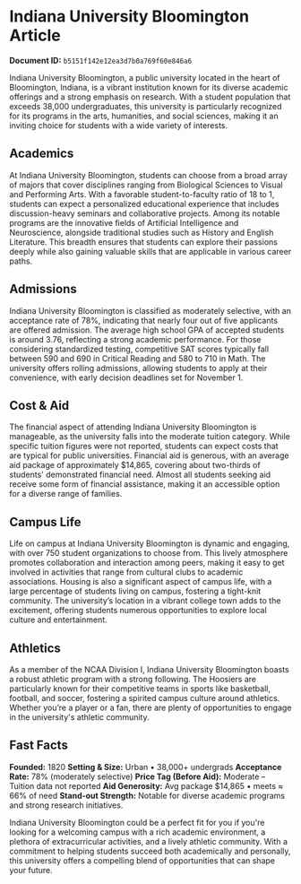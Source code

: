 # Indiana University Bloomington Article

**Document ID:** `b5151f142e12ea3d7b0a769f60e846a6`

Indiana University Bloomington, a public university located in the heart of Bloomington, Indiana, is a vibrant institution known for its diverse academic offerings and a strong emphasis on research. With a student population that exceeds 38,000 undergraduates, this university is particularly recognized for its programs in the arts, humanities, and social sciences, making it an inviting choice for students with a wide variety of interests.

## Academics
At Indiana University Bloomington, students can choose from a broad array of majors that cover disciplines ranging from Biological Sciences to Visual and Performing Arts. With a favorable student-to-faculty ratio of 18 to 1, students can expect a personalized educational experience that includes discussion-heavy seminars and collaborative projects. Among its notable programs are the innovative fields of Artificial Intelligence and Neuroscience, alongside traditional studies such as History and English Literature. This breadth ensures that students can explore their passions deeply while also gaining valuable skills that are applicable in various career paths.

## Admissions
Indiana University Bloomington is classified as moderately selective, with an acceptance rate of 78%, indicating that nearly four out of five applicants are offered admission. The average high school GPA of accepted students is around 3.76, reflecting a strong academic performance. For those considering standardized testing, competitive SAT scores typically fall between 590 and 690 in Critical Reading and 580 to 710 in Math. The university offers rolling admissions, allowing students to apply at their convenience, with early decision deadlines set for November 1.

## Cost & Aid
The financial aspect of attending Indiana University Bloomington is manageable, as the university falls into the moderate tuition category. While specific tuition figures were not reported, students can expect costs that are typical for public universities. Financial aid is generous, with an average aid package of approximately $14,865, covering about two-thirds of students' demonstrated financial need. Almost all students seeking aid receive some form of financial assistance, making it an accessible option for a diverse range of families.

## Campus Life
Life on campus at Indiana University Bloomington is dynamic and engaging, with over 750 student organizations to choose from. This lively atmosphere promotes collaboration and interaction among peers, making it easy to get involved in activities that range from cultural clubs to academic associations. Housing is also a significant aspect of campus life, with a large percentage of students living on campus, fostering a tight-knit community. The university’s location in a vibrant college town adds to the excitement, offering students numerous opportunities to explore local culture and entertainment.

## Athletics
As a member of the NCAA Division I, Indiana University Bloomington boasts a robust athletic program with a strong following. The Hoosiers are particularly known for their competitive teams in sports like basketball, football, and soccer, fostering a spirited campus culture around athletics. Whether you’re a player or a fan, there are plenty of opportunities to engage in the university's athletic community.

## Fast Facts
**Founded:** 1820
**Setting & Size:** Urban • 38,000+ undergrads
**Acceptance Rate:** 78% (moderately selective)
**Price Tag (Before Aid):** Moderate – Tuition data not reported
**Aid Generosity:** Avg package $14,865 • meets ≈ 66% of need
**Stand-out Strength:** Notable for diverse academic programs and strong research initiatives.

Indiana University Bloomington could be a perfect fit for you if you're looking for a welcoming campus with a rich academic environment, a plethora of extracurricular activities, and a lively athletic community. With a commitment to helping students succeed both academically and personally, this university offers a compelling blend of opportunities that can shape your future.
